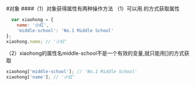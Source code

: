 #对象
####（1）对象获得属性有两种操作方法
（1）可以用.的方式获取属性
```js
  var xiaohong = {
    name: '小红',
    'middle-school': 'No.1 Middle School'
};
xiaohong.name; // '小红'
```

（2）xiaohong的属性名middle-school不是一个有效的变量,就只能用[]的方式获取
```js
xiaohong['middle-school']; // 'No.1 Middle School'
xiaohong['name']; // '小红'
```